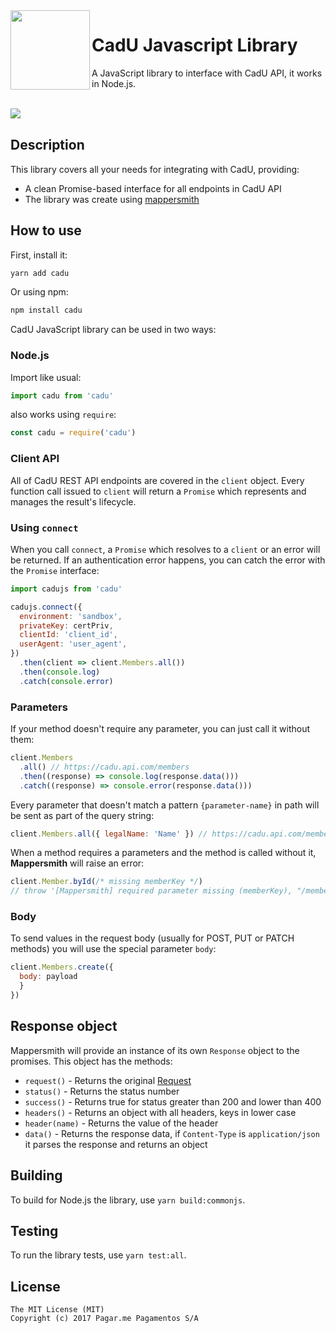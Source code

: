 <img src="https://avatars1.githubusercontent.com/u/3846050?v=4&s=200" width="127px" height="127px" align="left"/>

# CadU Javascript Library

A JavaScript library to interface with CadU API, it works in Node.js.

<br>

<a href="https://travis-ci.org/pagarme/cadu-js" >
  <img src="https://travis-ci.org/pagarme/cadu-js.svg?branch=master" align="left" />
</a>

<br>

## Description

This library covers all your needs for integrating with CadU, providing:

* A clean Promise-based interface for all endpoints in CadU API
* The library was create using [mappersmith](https://github.com/tulios/mappersmith)

## How to use

First, install it:

```bash
yarn add cadu
```

Or using npm:

```bash
npm install cadu
```

CadU JavaScript library can be used in two ways:

### Node.js

Import like usual:

```js
import cadu from 'cadu'
```

also works using `require`:

```js
const cadu = require('cadu')
```

### Client API

All of CadU REST API endpoints are covered in the `client` object. Every
function call issued to `client` will return a `Promise` which represents and
manages the result's lifecycle.

### Using `connect`

When you call `connect`, a `Promise` which resolves to a `client` or an
error will be returned. If an authentication error happens, you can catch
the error with the `Promise` interface:

```javascript
import cadujs from 'cadu'

cadujs.connect({
  environment: 'sandbox',
  privateKey: certPriv,
  clientId: 'client_id',
  userAgent: 'user_agent',
})
  .then(client => client.Members.all())
  .then(console.log)
  .catch(console.error)
```

### <a name="parameters"></a> Parameters

If your method doesn't require any parameter, you can just call it without them:

```javascript
client.Members
  .all() // https://cadu.api.com/members
  .then((response) => console.log(response.data()))
  .catch((response) => console.error(response.data()))
```

Every parameter that doesn't match a pattern `{parameter-name}` in path will be sent as part of the query string:

```javascript
client.Members.all({ legalName: 'Name' }) // https://cadu.api.com/member?legalname=Name
```

When a method requires a parameters and the method is called without it, __Mappersmith__ will raise an error:

```javascript
client.Member.byId(/* missing memberKey */)
// throw '[Mappersmith] required parameter missing (memberKey), "/members/{memberKey}" cannot be resolved'
```

### <a name="body"></a> Body

To send values in the request body (usually for POST, PUT or PATCH methods) you will use the special parameter `body`:

```javascript
client.Members.create({
  body: payload
  }
})
```

## <a name="response-object"></a> Response object

Mappersmith will provide an instance of its own `Response` object to the promises. This object has the methods:

* `request()` - Returns the original [Request](https://github.com/tulios/mappersmith/blob/master/src/request.js)
* `status()` - Returns the status number
* `success()` - Returns true for status greater than 200 and lower than 400
* `headers()` - Returns an object with all headers, keys in lower case
* `header(name)` - Returns the value of the header
* `data()` - Returns the response data, if `Content-Type` is `application/json` it parses the response and returns an object

## Building

To build for Node.js the library, use `yarn build:commonjs`.

## Testing

To run the library tests, use `yarn test:all`.

## License

```
The MIT License (MIT)
Copyright (c) 2017 Pagar.me Pagamentos S/A
```

